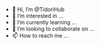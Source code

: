- 👋 Hi, I’m @TidoriHub
- 👀 I’m interested in ...
- 🌱 I’m currently learning ...
- 💞️ I’m looking to collaborate on ...
- 📫 How to reach me ...

<!---
TidoriHub/TidoriHub is a ✨ special ✨ repository because its `README.md` (this file) appears on your GitHub profile.
You can click the Preview link to take a look at your changes.
--->

